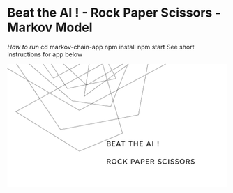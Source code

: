 # Beat the AI ! - Rock Paper Scissors - Markov Model

*How to run*
cd markov-chain-app
npm install
npm start
See short instructions for app below

![See PDF for slides](BeatTheAI.gif)
